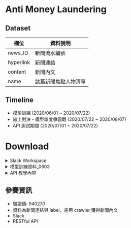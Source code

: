 # Anti Money Laundering

## Dataset
|欄位       |資料說明             |
|-----------|---------------------|
|news_ID    |新聞流水編號         |
|hyperlink  |新聞連結             |
|content    |新聞內文             |
|name       |該篇新聞焦點人物清單 |

## Timeline

- 模型訓練 (2020/06/01 ~ 2020/07/22)
- 線上對決 - 模型準度爭霸戰 (2020/07/22 ~ 2020/08/07)
- API 測試期間 (2020/07/01 ~ 2020/07/22)

# Download
<details>
    <summary>Slack Workspace</summary>
    <br/>
    <span><a href="https://esunaiopencompetition.slack.com/join/shared_invite/zt-ed3evsfq-o3IUFB80duxGjshACB~t_A#/">Link</a></span>
</details>
<details>
    <summary>模型訓練資料_0603</summary>
    <span><a href="">資料集說明</a></span>
    <br/>
    <span><a href="https://hackmd.io/@nqf_7suCTA2B-tYY2TvmYw/r11xDuMoL">tbrain_train_final_0603.csv</a></span>
</details>
<details>
    <summary>API 教學內容</summary>
    <span><a href="https://hackmd.io/@UcQg6jwlT_WL_ZNkPZMm6Q/BJfELe_c8">API 開發說明文件</a></span>
    <br/>
    <span><a href="https://hackmd.io/@nqf_7suCTA2B-tYY2TvmYw/r11xDuMoL">API 規格說明文件</a></span>
</details>

## 參賽資訊
- 驗證碼: 940270
- 資料為新聞連結與 label，需用 crawler 獲得新聞內文
- Slack
- RESTful API
